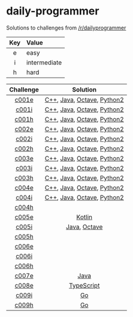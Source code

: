 # daily-programmer

Solutions to challenges from [/r/dailyprogrammer](https://www.reddit.com/r/dailyprogrammer/)

| Key | Value        |
| :-: | :----------- |
| e   | easy         |
| i   | intermediate |
| h   | hard         |

| Challenge | Solution |
| :-------: | :------: |
| [c001e](https://www.reddit.com/r/dailyprogrammer/comments/pih8x/easy_challenge_1/) | [C++](https://github.com/jimmynguyen/daily-programmer/blob/master/challenges/easy/c001e/c001e.cpp), [Java](https://github.com/jimmynguyen/daily-programmer/blob/master/challenges/easy/c001e/c001e.java), [Octave](https://github.com/jimmynguyen/daily-programmer/blob/master/challenges/easy/c001e/c001e.m), [Python2](https://github.com/jimmynguyen/daily-programmer/blob/master/challenges/easy/c001e/c001e.py) |
| [c001i](https://www.reddit.com/r/dailyprogrammer/comments/pihtx/intermediate_challenge_1/) | [C++](https://github.com/jimmynguyen/daily-programmer/blob/master/challenges/intermediate/c001i/c001i.cpp), [Java](https://github.com/jimmynguyen/daily-programmer/blob/master/challenges/intermediate/c001i/c001i.java), [Octave](https://github.com/jimmynguyen/daily-programmer/blob/master/challenges/intermediate/c001i/c001i.m), [Python2](https://github.com/jimmynguyen/daily-programmer/blob/master/challenges/intermediate/c001i/c001i.py) |
| [c001h](https://www.reddit.com/r/dailyprogrammer/comments/pii6j/difficult_challenge_1/) | [C++](https://github.com/jimmynguyen/daily-programmer/blob/master/challenges/hard/c001h/c001h.cpp), [Java](https://github.com/jimmynguyen/daily-programmer/blob/master/challenges/hard/c001h/c001h.java), [Octave](https://github.com/jimmynguyen/daily-programmer/blob/master/challenges/hard/c001h/c001h.m), [Python2](https://github.com/jimmynguyen/daily-programmer/blob/master/challenges/hard/c001h/c001h.py) |
| [c002e](https://www.reddit.com/r/dailyprogrammer/comments/pjbj8/easy_challenge_2/) | [C++](https://github.com/jimmynguyen/daily-programmer/blob/master/challenges/easy/c002e/c002e.cpp), [Java](https://github.com/jimmynguyen/daily-programmer/blob/master/challenges/easy/c002e/c002e.java), [Octave](https://github.com/jimmynguyen/daily-programmer/blob/master/challenges/easy/c002e/c002e.m), [Python2](https://github.com/jimmynguyen/daily-programmer/blob/master/challenges/easy/c002e/c002e.py) |
| [c002i](https://www.reddit.com/r/dailyprogrammer/comments/pjbuj/intermediate_challenge_2/) | [C++](https://github.com/jimmynguyen/daily-programmer/blob/master/challenges/intermediate/c002i/c002i.cpp), [Java](https://github.com/jimmynguyen/daily-programmer/blob/master/challenges/intermediate/c002i/c002i.java), [Octave](https://github.com/jimmynguyen/daily-programmer/blob/master/challenges/intermediate/c002i/c002i.m), [Python2](https://github.com/jimmynguyen/daily-programmer/blob/master/challenges/intermediate/c002i/c002i.py) |
| [c002h](https://www.reddit.com/r/dailyprogrammer/comments/pjsdx/difficult_challenge_2/) | [C++](https://github.com/jimmynguyen/daily-programmer/blob/master/challenges/hard/c002h/c002h.cpp), [Java](https://github.com/jimmynguyen/daily-programmer/blob/master/challenges/hard/c002h/c002h.java), [Octave](https://github.com/jimmynguyen/daily-programmer/blob/master/challenges/hard/c002h/c002h.m), [Python2](https://github.com/jimmynguyen/daily-programmer/blob/master/challenges/hard/c002h/c002h.py) |
| [c003e](https://www.reddit.com/r/dailyprogrammer/comments/pkw2m/2112012_challenge_3_easy/) | [C++](https://github.com/jimmynguyen/daily-programmer/blob/master/challenges/easy/c003e/c003e.cpp), [Java](https://github.com/jimmynguyen/daily-programmer/blob/master/challenges/easy/c003e/c003e.java), [Octave](https://github.com/jimmynguyen/daily-programmer/blob/master/challenges/easy/c003e/c003e.m), [Python2](https://github.com/jimmynguyen/daily-programmer/blob/master/challenges/easy/c003e/c003e.py) |
| [c003i](https://www.reddit.com/r/dailyprogrammer/comments/pkwb1/2112012_challenge_3_intermediate/) | [C++](https://github.com/jimmynguyen/daily-programmer/blob/master/challenges/intermediate/c003i/c003i.cpp), [Java](https://github.com/jimmynguyen/daily-programmer/blob/master/challenges/intermediate/c003i/c003i.java), [Octave](https://github.com/jimmynguyen/daily-programmer/blob/master/challenges/intermediate/c003i/c003i.m), [Python2](https://github.com/jimmynguyen/daily-programmer/blob/master/challenges/intermediate/c003i/c003i.py) |
| [c003h](https://www.reddit.com/r/dailyprogrammer/comments/pkwgf/2112012_challenge_3_difficult/) | [C++](https://github.com/jimmynguyen/daily-programmer/blob/master/challenges/hard/c003h/c003h.cpp), [Java](https://github.com/jimmynguyen/daily-programmer/blob/master/challenges/hard/c003h/c003h.java), [Octave](https://github.com/jimmynguyen/daily-programmer/blob/master/challenges/hard/c003h/c003h.m), [Python2](https://github.com/jimmynguyen/daily-programmer/blob/master/challenges/hard/c003h/c003h.py) |
| [c004e](https://www.reddit.com/r/dailyprogrammer/comments/pm6oj/2122012_challenge_4_easy/) | [C++](https://github.com/jimmynguyen/daily-programmer/blob/master/challenges/easy/c004e/c004e.cpp), [Java](https://github.com/jimmynguyen/daily-programmer/blob/master/challenges/easy/c004e/c004e.java), [Octave](https://github.com/jimmynguyen/daily-programmer/blob/master/challenges/easy/c004e/c004e.m), [Python2](https://github.com/jimmynguyen/daily-programmer/blob/master/challenges/easy/c004e/c004e.py) |
| [c004i](https://www.reddit.com/r/dailyprogrammer/comments/pm6sq/2122012_challenge_4_intermediate/) | [C++](https://github.com/jimmynguyen/daily-programmer/blob/master/challenges/intermediate/c004i/c004i.cpp), [Java](https://github.com/jimmynguyen/daily-programmer/blob/master/challenges/intermediate/c004i/c004i.java), [Octave](https://github.com/jimmynguyen/daily-programmer/blob/master/challenges/intermediate/c004i/c004i.m), [Python2](https://github.com/jimmynguyen/daily-programmer/blob/master/challenges/intermediate/c004i/c004i.py) |
| [c004h](https://www.reddit.com/r/dailyprogrammer/comments/pm7g7/2122012_challange_4_difficult/) ||
| [c005e](https://www.reddit.com/r/dailyprogrammer/comments/pnhyn/2122012_challenge_5_easy/) | [Kotlin](https://github.com/jimmynguyen/daily-programmer/blob/master/challenges/easy/c006e/c006e.kt) |
| [c005i](https://www.reddit.com/r/dailyprogrammer/comments/pnhtj/2132012_challenge_5_intermediate/) | [Java](https://github.com/jimmynguyen/daily-programmer/blob/master/challenges/intermediate/c005i/c005i.java), [Octave](https://github.com/jimmynguyen/daily-programmer/blob/master/challenges/intermediate/c005i/c005i.m) |
| [c005h](https://www.reddit.com/r/dailyprogrammer/comments/pniaw/2132012_challenge_5_difficult/) ||
| [c006e](https://www.reddit.com/r/dailyprogrammer/comments/pp53w/2142012_challenge_6_easy/) ||
| [c006i](https://www.reddit.com/r/dailyprogrammer/comments/pp81n/2142012_challenge_6_intermediate/) ||
| [c006h](https://www.reddit.com/r/dailyprogrammer/comments/pp7vo/2142012_challenge_6_difficult/) ||
| [c007e](https://www.reddit.com/r/dailyprogrammer/comments/pr2xr/2152012_challenge_7_easy/) | [Java](https://github.com/jimmynguyen/daily-programmer/blob/master/challenges/easy/c007e/c007e.java) |
| [c008e](https://www.reddit.com/r/dailyprogrammer/comments/pserp/2162012_challenge_8_easy/) | [TypeScript](https://github.com/jimmynguyen/daily-programmer/blob/master/challenges/easy/c008e/c008e.ts) |
| [c009i](https://www.reddit.com/r/dailyprogrammer/comments/pu1y6/2172012_challenge_9_intermediate/) | [Go](https://github.com/jimmynguyen/daily-programmer/blob/master/challenges/intermediate/c009i/c009i.go) |
| [c009h](https://www.reddit.com/r/dailyprogrammer/comments/pu2c0/2172012_challenge_9_difficult/) | [Go](https://github.com/jimmynguyen/daily-programmer/blob/master/challenges/hard/c009h/c009h.go) |